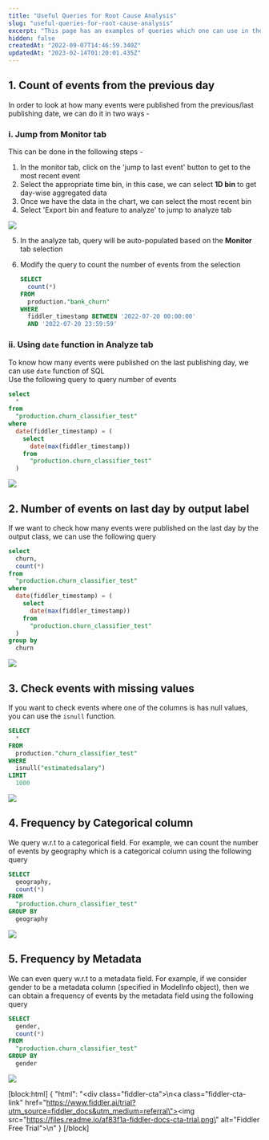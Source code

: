 ```yaml
---
title: "Useful Queries for Root Cause Analysis"
slug: "useful-queries-for-root-cause-analysis"
excerpt: "This page has an examples of queries which one can use in the **Analyze** tab to perform Root Cause Analysis of an issue or look at various aspect of the data."
hidden: false
createdAt: "2022-09-07T14:46:59.340Z"
updatedAt: "2023-02-14T01:20:01.435Z"
---
```

## 1. Count of events from the previous day

In order to look at how many events were published from the previous/last publishing date, we can do it in two ways - 

### i. Jump from **Monitor** tab

This can be done in the following steps - 

1. In the monitor tab, click on the 'jump to last event' button to get to the most recent event 
2. Select the appropriate time bin, in this case, we can select **1D bin** to get day-wise aggregated data
3. Once we have the data in the chart, we can select the most recent bin
4. Select 'Export bin and feature to analyze' to jump to analyze tab

![](https://files.readme.io/54545c9-1a.png)

5. In the analyze tab, query will be auto-populated based on the **Monitor** tab selection
6. Modify the query to count the number of events from the selection 

   ```sql
   SELECT
     count(*)
   FROM
     production."bank_churn"
   WHERE
     fiddler_timestamp BETWEEN '2022-07-20 00:00:00'
     AND '2022-07-20 23:59:59'
   ```

### ii. Using `date` function in Analyze tab

To know how many events were published on the last publishing day, we can use `date` function of SQL  
Use the following query to query number of events

```sql
select
  *
from
  "production.churn_classifier_test"
where
  date(fiddler_timestamp) = (
    select
      date(max(fiddler_timestamp))
    from
      "production.churn_classifier_test"
  )
```



![](https://files.readme.io/2676acb-2.png)

## 2. Number of events on last day by output label

If we want to check how many events were published on the last day by the output class, we can use the following query 

```sql SQL
select
  churn,
  count(*)
from
  "production.churn_classifier_test"
where
  date(fiddler_timestamp) = (
    select
      date(max(fiddler_timestamp))
    from
      "production.churn_classifier_test"
  )
group by 
  churn
```



![](https://files.readme.io/29e443f-3.png)

## 3. Check events with missing values

If you want to check events where one of the columns is has null values, you can use the `isnull` function. 

```sql
SELECT
  *
FROM
  production."churn_classifier_test"
WHERE
  isnull("estimatedsalary")
LIMIT
  1000
```



![](https://files.readme.io/43c2eac-4.png)

## 4. Frequency by Categorical column

We query w.r.t to a categorical field. For example, we can count the number of events by geography which is a categorical column using the following query 

```sql
SELECT
  geography,
  count(*)
FROM
  "production.churn_classifier_test"
GROUP BY
  geography

```



![](https://files.readme.io/cbc5c25-5.png)

## 5. Frequency by Metadata

We can even query w.r.t to a metadata field. For example, if we consider gender to be a metadata column (specified in ModelInfo object), then we can obtain a frequency of events by the metadata field using the following query 

```sql
SELECT
  gender,
  count(*)
FROM
  "production.churn_classifier_test"
GROUP BY
  gender

```



![](https://files.readme.io/4e5a79d-6.png)



[block:html]
{
  "html": "<div class=\"fiddler-cta\">\n<a class=\"fiddler-cta-link\" href=\"https://www.fiddler.ai/trial?utm_source=fiddler_docs&utm_medium=referral\"><img src=\"https://files.readme.io/af83f1a-fiddler-docs-cta-trial.png\" alt=\"Fiddler Free Trial\"></a>\n</div>"
}
[/block]